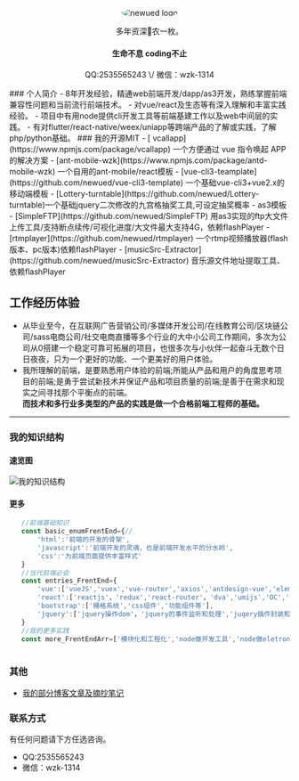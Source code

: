 <p align="center">
    <img alt="newued logo" src="https://avatars2.githubusercontent.com/u/19658614?s=200&v=4" style="border-radius:50%;">
</p>
<p align="center">多年资深🐴农一枚。</p>
<h4 align="center">生命不息  coding不止</h4>
<p  align="center">QQ:2535565243    \/  微信：wzk-1314</p>
### 个人简介
- 8年开发经验，精通web前端开发/dapp/as3开发，熟练掌握前端兼容性问题和当前流行前端技术。
- 对vue/react及生态等有深入理解和丰富实践经验。
- 项目中有用node提供cli开发工具等前端基建工作以及web中间层的实践。
- 有对flutter/react-native/weex/uniapp等跨端产品的了解或实践，了解php/python基础。
### 我的开源MIT 
-  [ vcallapp](https://www.npmjs.com/package/vcallapp) 一个方便通过 vue 指令唤起 APP 的解决方案
-  [ant-mobile-wzk](https://www.npmjs.com/package/antd-mobile-wzk) 一个自用的ant-mobile/react模板
-  [vue-cli3-teamplate](https://github.com/newued/vue-cli3-template) 一个基础vue-cli3+vue2.x的移动端模板
-  [Lottery-turntable](https://github.com/newued/Lottery-turntable)一个基础jquery二次修改的九宫格抽奖工具,可设定抽奖概率
-   as3模板
-  [SimpleFTP](https://github.com/newued/SimpleFTP) 用as3实现的ftp大文件上传工具/支持断点续传/可视化进度/大文件最大支持4G，依赖flashPlayer
-  [rtmplayer](https://github.com/newued/rtmplayer) 一个rtmp视频播放器(flash版本、pc版本)依赖flashPlayer
-  [musicSrc-Extractor](https://github.com/newued/musicSrc-Extractor) 音乐源文件地址提取工具、依赖flashPlayer

## 工作经历体验
- 从毕业至今，在互联网广告营销公司/多媒体开发公司/在线教育公司/区块链公司/sass电商公司/社交电商直播等多个行业的大中小公司工作期间，多次为公司从0搭建一个稳定可靠可拓展的项目，也很多次与小伙伴一起奋斗无数个日日夜夜，只为一个更好的功能、一个更美好的用户体验。
- 我所理解的前端，是要熟悉用户体验的前端;所能从产品和用户的角度思考项目的前端;是勇于尝试新技术并保证产品和项目质量的前端;是善于在需求和现实之间寻找那个平衡点的前端。<br>
__而技术和多行业多类型的产品的实践是做一个合格前端工程师的基础。__
___
    
### 我的知识结构
#### 速览图

![我的知识结构](https://s1.ax1x.com/2020/07/20/U4Xii8.png)

#### 更多

 ```javascript
    //前端基础知识
    const basic_enumFrentEnd={//
        'html':'前端的开发的骨架',
        'javascript':'前端开发的灵魂，也是前端开发水平的分水岭',
        'css':'为前端页面提供丰富样式'
    }
    //当代前端必会
    const entries_FrentEnd={
        'vue':['vueJS','vuex','vue-router','axios','antdesign-vue','elementUI',...'其他vue生态'],
        'react':['reactjs'，'redux','react-router'，'dva','umijs','OC','redux-saga'，'redux-thunk','preact','jsx',...'其他react生态'],
        'bootstrap':['栅格系统','css组件','功能组件等'],
        'jquery':['jquery操作dom'，'jquery的事件监听和处理','juqery插件封装和使用']
    } 
    //我的更多实践
    const more_FrentEndArr=['模块化和工程化','node做开发工具','node做eletron应用','node搭建简单后台服务','loopback、koa、express等后台框使用']     
    
 ```
    
### 其他
- [我的部分博客文章及摘抄笔记](https://github.com/newued/me/issues)


### 联系方式
有任何问题请下方任选咨询。
- QQ:2535565243
- 微信：wzk-1314
